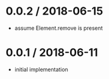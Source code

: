 
0.0.2 / 2018-06-15
==================

 * assume Element.remove is present

0.0.1 / 2018-06-11
==================

 * initial implementation

